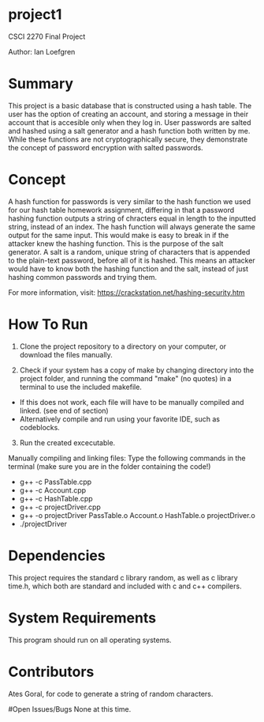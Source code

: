 # project1

CSCI 2270 Final Project

Author: Ian Loefgren

# Summary
This project is a basic database that is constructed using a hash table. The user has the option of creating an account, and storing a message in their account that is accesible only when they log in. User passwords are salted and hashed using a salt generator and a hash function both written by me. While these functions are not cryptographically secure, they demonstrate the concept of password encryption with salted passwords.

# Concept
A hash function for passwords is very similar to the hash function we used for our hash table homework assignment, differing in that a password hashing function outputs a string of chracters equal in length to the inputted string, instead of an index. The hash function will always generate the same output for the same input. This would make is easy to break in if the attacker knew the hashing function. This is the purpose of the salt generator. A salt is a random, unique string of characters that is appended to the plain-text password, before all of it is hashed. This means an attacker would have to know both the hashing function and the salt, instead of just hashing common passwords and trying them.

For more information, visit: https://crackstation.net/hashing-security.htm

#  How To Run
1) Clone the project repository to a directory on your computer, or download the files manually.

2) Check if your system has a copy of make by changing directory into the project folder, and running the command "make" (no quotes) in a terminal to use the included makefile.
  - If this does not work, each file will have to be manually compiled and linked. (see end of section)
  - Alternatively compile and run using your favorite IDE, such as codeblocks.

3) Run the created excecutable.

Manually compiling and linking files:
Type the following commands in the terminal (make sure you are in the folder containing the code!)

- g++ -c PassTable.cpp
- g++ -c Account.cpp
- g++ -c HashTable.cpp
- g++ -c projectDriver.cpp
- g++ -o projectDriver PassTable.o Account.o HashTable.o projectDriver.o
- ./projectDriver

# Dependencies
This project requires the standard c library random, as well as c library time.h, which both are standard and included with c and c++ compilers.

# System Requirements
This program should run on all operating systems.

# Contributors
Ates Goral, for code to generate a string of random characters.

#Open Issues/Bugs
None at this time.
